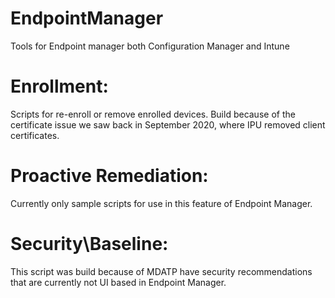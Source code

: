 # EndpointManager

Tools for Endpoint manager both Configuration Manager and Intune

# Enrollment:
Scripts for re-enroll or remove enrolled devices. Build because of the certificate issue we saw back in September 2020, where IPU removed client certificates.

# Proactive Remediation:
Currently only sample scripts for use in this feature of Endpoint Manager.

# Security\Baseline:
This script was build because of MDATP have security recommendations that are currently not UI based in Endpoint Manager.